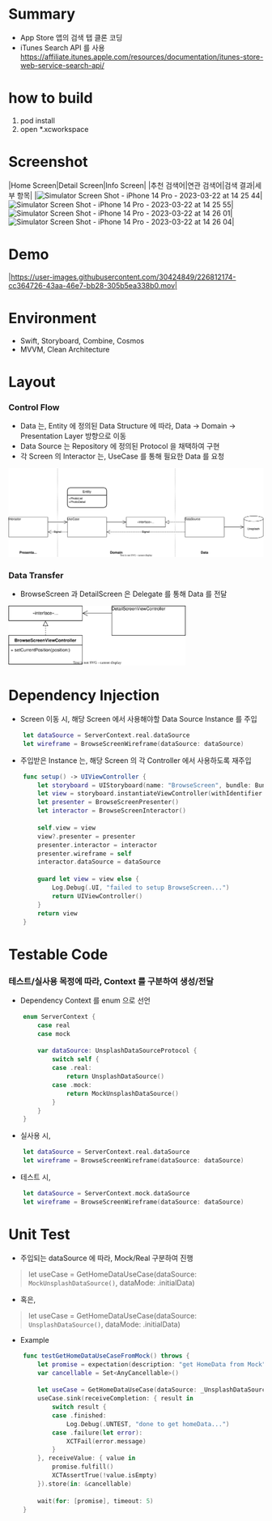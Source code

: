 # Summary
- App Store 앱의 검색 탭 클론 코딩
- iTunes Search API 를 사용
https://affiliate.itunes.apple.com/resources/documentation/itunes-store-web-service-search-api/

# how to build
1. pod install
2. open *.xcworkspace

# Screenshot
|Home Screen|Detail Screen|Info Screen|
|추천 검색어|연관 검색어|검색 결과|세부 항목|
|![Simulator Screen Shot - iPhone 14 Pro - 2023-03-22 at 14 25 44](https://user-images.githubusercontent.com/30424849/226810233-570d203b-b55b-40af-a400-4bbb75ba5c6a.png)|![Simulator Screen Shot - iPhone 14 Pro - 2023-03-22 at 14 25 55](https://user-images.githubusercontent.com/30424849/226810328-0d3b1554-6866-420c-a496-5fcf5b126d3b.png)|![Simulator Screen Shot - iPhone 14 Pro - 2023-03-22 at 14 26 01](https://user-images.githubusercontent.com/30424849/226810411-068ab7ee-2abf-46d1-bd2e-9f2a2838e33a.png)|![Simulator Screen Shot - iPhone 14 Pro - 2023-03-22 at 14 26 04](https://user-images.githubusercontent.com/30424849/226810561-89d9b6f5-ba57-4c9e-a941-efaed7f2c9ea.png)|

# Demo
|https://user-images.githubusercontent.com/30424849/226812174-cc364726-43aa-46e7-bb28-305b5ea338b0.mov|

# Environment
- Swift, Storyboard, Combine, Cosmos
- MVVM, Clean Architecture


# Layout

### Control Flow
- Data 는, Entity 에 정의된 Data Structure 에 따라, Data -> Domain -> Presentation Layer 방향으로 이동
- Data Source 는 Repository 에 정의된 Protocol 을 채택하여 구현
- 각 Screen 의 Interactor 는, UseCase 를 통해 필요한 Data 를 요청
<img src="https://github.com/taitty/SwiftPractice/blob/master/myPhotoBrowser/Note/Layout.svg" width="800px">

### Data Transfer
- BrowseScreen 과 DetailScreen 은 Delegate 를 통해 Data 를 전달
<img src="https://github.com/taitty/SwiftPractice/blob/master/myPhotoBrowser/Note/Delegate.svg" width="350px">


# Dependency Injection
- Screen 이동 시, 해당 Screen 에서 사용해야할 Data Source Instance 를 주입
```Swift
    let dataSource = ServerContext.real.dataSource
    let wireframe = BrowseScreenWireframe(dataSource: dataSource)
```

- 주입받은 Instance 는, 해당 Screen 의 각 Controller 에서 사용하도록 재주입
```Swift
    func setup() -> UIViewController {
        let storyboard = UIStoryboard(name: "BrowseScreen", bundle: Bundle.main)
        let view = storyboard.instantiateViewController(withIdentifier: "BrowseScreen") as? BrowseScreenViewController
        let presenter = BrowseScreenPresenter()
        let interactor = BrowseScreenInteractor()
        
        self.view = view
        view?.presenter = presenter
        presenter.interactor = interactor
        presenter.wireframe = self
        interactor.dataSource = dataSource
        
        guard let view = view else {
            Log.Debug(.UI, "failed to setup BrowseScreen...")
            return UIViewController()
        }
        return view
    }
```

# Testable Code
### 테스트/실사용 목정에 따라, Context 를 구분하여 생성/전달
- Dependency Context 를 enum 으로 선언
```Swift
    enum ServerContext {
        case real
        case mock

        var dataSource: UnsplashDataSourceProtocol {
            switch self {
            case .real:
                return UnsplashDataSource()
            case .mock:
                return MockUnsplashDataSource()
            }
        }
    }
```

- 실사용 시,
```Swift
    let dataSource = ServerContext.real.dataSource
    let wireframe = BrowseScreenWireframe(dataSource: dataSource)
```

- 테스트 시,
```Swift
    let dataSource = ServerContext.mock.dataSource
    let wireframe = BrowseScreenWireframe(dataSource: dataSource)
```

# Unit Test
- 주입되는 dataSource 에 따라, Mock/Real 구분하여 진행

> let useCase = GetHomeDataUseCase(dataSource: `MockUnsplashDataSource()`, dataMode: .initialData) 

- 혹은,

> let useCase = GetHomeDataUseCase(dataSource: `UnsplashDataSource()`, dataMode: .initialData)

- Example
```Swift
    func testGetHomeDataUseCaseFromMock() throws {
        let promise = expectation(description: "get HomeData from Mock")
        var cancellable = Set<AnyCancellable>()

        let useCase = GetHomeDataUseCase(dataSource: _UnsplashDataSource()_, dataMode: .initialData)
        useCase.sink(receiveCompletion: { result in
            switch result {
            case .finished:
                Log.Debug(.UNTEST, "done to get homeData...")
            case .failure(let error):
                XCTFail(error.message)
            }
        }, receiveValue: { value in
            promise.fulfill()
            XCTAssertTrue(!value.isEmpty)
        }).store(in: &cancellable)

        wait(for: [promise], timeout: 5)
    }
```
